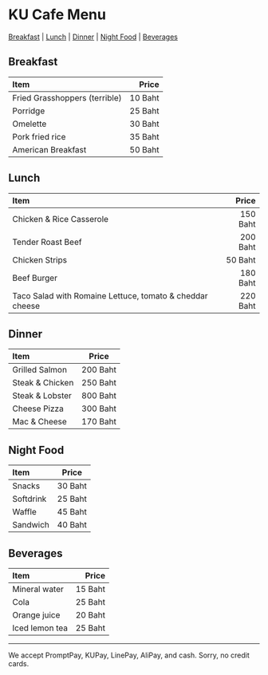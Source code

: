 # KU Cafe Menu
[Breakfast](Menu.md#Breakfast) | [Lunch](Menu.md#Lunch) | [Dinner](Menu.md#Dinner) | [Night Food](Menu.md#Night-Food) | [Beverages](Menu.md#Beverages)

## Breakfast
|Item                         | Price |
|:---------------------------------------|------:|
|Fried Grasshoppers (terrible) | 10 Baht|
|Porridge                       | 25 Baht|
|Omelette                        |30 Baht|
|Pork fried rice                 |35 Baht|
|American Breakfast              |50 Baht|

## Lunch 

| Item                                   | Price |
|:---------------------------------------|------:|
| Chicken & Rice Casserole                           |  150 Baht |
| Tender Roast Beef                           |  200 Baht |
| Chicken Strips                          |  50 Baht |
| Beef Burger                        |  180 Baht |
|Taco Salad with Romaine Lettuce, tomato & cheddar cheese |  220 Baht|

## Dinner

| Item                         | Price   |
|:-----------------------------|---------|
| Grilled Salmon               | 200 Baht    |
| Steak & Chicken              | 250 Baht    |
| Steak & Lobster              | 800 Baht    |
| Cheese Pizza                 | 300 Baht    |
| Mac & Cheese                 | 170 Baht    |


## Night Food
| Item      | Price      |
|:----------|-----------|
| Snacks | 30 Baht|
| Softdrink | 25 Baht|
| Waffle | 45 Baht|
| Sandwich | 40 Baht|

## Beverages
| Item                | Price      | 
|:--------------------|-----------:|
| Mineral water       | 15 Baht    |
| Cola                | 25 Baht    |
| Orange juice        | 20 Baht    |
| Iced lemon tea      | 25 Baht    |


---

We accept PromptPay, KUPay, LinePay, AliPay, and cash. Sorry, no credit cards.
